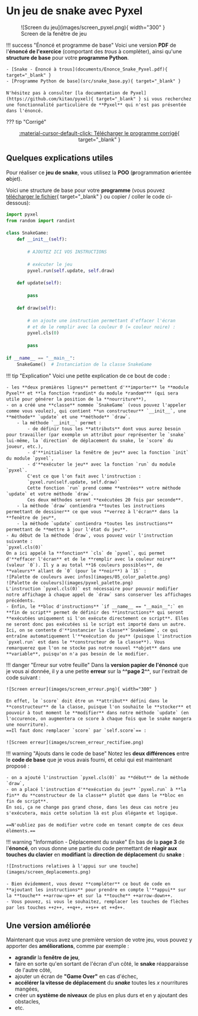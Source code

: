 # Un jeu de snake avec Pyxel

<figure markdown>
  ![Screen du jeu](images/screen_pyxel.png){ width="300" }
  <figcaption>Screen de la fenêtre de jeu</figcaption>
</figure>

!!! success "Énoncé et programme de base"
    Voici une version **PDF** de l'**énoncé de l'exercice** (comportant des *trous* à compléter), ainsi qu'une **structure de base** pour votre **programme Python**.

    - [Snake - Énoncé à trous](documents/Enonce_Snake_Pyxel.pdf){ target="_blank" }
    - [Programme Python de base](src/snake_base.py){ target="_blank" }

    N'hésitez pas à consulter [la documentation de Pyxel](https://github.com/kitao/pyxel){ target="_blank" } si vous recherchez une fonctionnalité particulière de **Pyxel** qui n'est pas présentée dans l'énoncé.

??? tip "Corrigé"
    <center>
    [:material-cursor-default-click: Télécharger le programme corrigé](src/snake_corr.py){ target="_blank" }
    </center>

## Quelques explications utiles

Pour réaliser ce **jeu de snake**, vous utilisez la **POO** (**p**rogrammation **o**rientée **o**bjet).

Voici une structure de base pour votre **programme** (vous pouvez [télécharger le fichier](src/snake_base.py){ target="_blank" } ou copier / coller le code ci-dessous):

```python
import pyxel
from random import randint

class SnakeGame:
    def __init__(self):
        
        # AJOUTEZ ICI VOS INSTRUCTIONS
        
        # exécuter le jeu
        pyxel.run(self.update, self.draw)

    def update(self):
        
        pass

    def draw(self):
        
        # on ajoute une instruction permettant d'effacer l'écran
        # et de le remplir avec la couleur 0 (= couleur noire) :
        pyxel.cls(0)
        
        pass

if __name__ == "__main__":
    SnakeGame()  # Instanciation de la classe SnakeGame
```

!!! tip "Explication"
    Voici une petite explication de ce bout de code :

    - les **deux premières lignes** permettent d'**importer** le **module Pyxel** et **la fonction *randint* du module *random*** (qui sera utile pour générer la position de la **nourriture**),
    - on a créé une **classe** nommée `SnakeGame` (vous pouvez l'appeler comme vous voulez), qui contient **un constructeur** `__init__`, une **méthode** `update` et une **méthode** `draw`.
        - la méthode `__init__` permet :
            - de définir tous les **attributs** dont vous aurez besoin pour travailler (par exemple un attribut pour représenter le `snake` lui-même, la `direction` de déplacement du snake, le `score` du joueur, etc.),
            - d'**initialiser la fenêtre de jeu** avec la fonction `init` du module `pyxel`,
            - d'**exécuter le jeu** avec la fonction `run` du module `pyxel`.  
            C'est ce que l'on fait avec l'instruction :  
            `pyxel.run(self.update, self.draw)`  
            Cette fonction `run` prend comme **entrées** votre méthode `update` et votre méthode `draw`.  
            Ces deux méthodes seront **exécutées 20 fois par seconde**.
        - la méthode `draw` contiendra **toutes les instructions permettant de dessiner** ce que vous **verrez à l'écran** dans la **fenêtre de jeu**,
        - la méthode `update` contiendra *toutes les instructions** permettant de **mettre à jour l'état du jeu**.
    - Au début de la méthode `draw`, vous pouvez voir l'instruction suivante :  
    `pyxel.cls(0)`  
    On a ici appelé la **fonction** `cls` de `pyxel`, qui permet d'**effacer l'écran** et de le **remplir avec la couleur noire** (valeur `0`). Il y a au total **16 couleurs possibles**, de **valeurs** allant de `0` (pour le **noir**) à `15` :  
    ![Palette de couleurs avec infos](images/05_color_palette.png)  
    ![Palette de couleurs](images/pyxel_palette.png)  
    L'instruction `pyxel.cls(0)` est nécessaire pour pouvoir modifier notre affichage à chaque appel de `draw` sans conserver les affichages précédents.
    - Enfin, le **bloc d'instructions** `if __name__ == "__main__":` en **fin de script** permet de définir des **instructions** qui seront **exécutées uniquement si l'on exécute directement ce script**. Elles ne seront donc pas exécutées si le script est importé dans un autre.  
    Ici, on se contente d'**instancier la classe**`SnakeGame`, ce qui entraîne automatiquement l'**exécution du jeu** (puisque l'instruction `pyxel.run` est dans le **constructeur de la classe**). Vous remarquerez que l'on ne stocke pas notre nouvel **objet** dans une **variable**, puisqu'on n'a pas besoin de le modifier.

!!! danger "Erreur sur votre feuille"
    Dans la **version papier de l'énoncé** que je vous ai donnée, il y a une petite **erreur** sur la **^^page 2^^**, sur l'extrait de code suivant :

    ![Screen erreur](images/screen_erreur.png){ width="300" }

    En effet, le `score` doit être un **attribut** défini dans le **constructeur** de la classe, puisque l'on souhaite le **stocker** et pouvoir à tout moment le **modifier** dans notre méthode `update` (en l'occurence, on augmentera ce score à chaque fois que le snake mangera une nourriture).  
    ==Il faut donc remplacer `score` par `self.score`== :

    ![Screen erreur](images/screen_erreur_rectifiee.png)

!!! warning "Ajouts dans le code de base"
    Notez les **deux différences** entre le **code de base** que je vous avais fourni, et celui qui est maintenant proposé :

    - on a ajouté l'instruction `pyxel.cls(0)` au **début** de la méthode `draw`,
    - on a placé l'instruction d'**exécution du jeu** `pyxel.run` à **la fin** du **constructeur de la classe** plutôt que dans le **bloc en fin de script**.  
    En soi, ça ne change pas grand chose, dans les deux cas notre jeu s'exécutera, mais cette solution là est plus élégante et logique.

    ==N'oubliez pas de modifier votre code en tenant compte de ces deux éléments.==

!!! warning "Information - Déplacement du snake"
    En bas de la **page 3** de l'**énoncé**, on vous donne une partie du code permettant de **réagir aux touches du clavier** en **modifiant** la **direction de déplacement** du **snake** :

    ![Instructions relatives à l'appui sur une touche](images/screen_deplacements.png)

    - Bien évidemment, vous devez **compléter** ce bout de code en **ajoutant les instructions** pour prendre en compte l'**appui** sur la **touche** ++arrow-up++ et sur la **touche** ++arrow-down++.
    - Vous pouvez, si vous le souhaitez, remplacer les touches de flèches par les touches ++z++, ++q++, ++s++ et ++d++.

## Une version améliorée

Maintenant que vous avez une première version de votre jeu, vous pouvez y apporter des **améliorations**, comme par exemple :

- **agrandir** la **fenêtre de jeu**,
- faire en sorte qu'en sortant de l'écran d'un côté, le **snake** réapparaisse de l'autre côté,
- ajouter un écran de **"Game Over"** en cas d'échec,
- **accélérer la vitesse de déplacement** du ***snake*** toutes les $x$ nourritures mangées,
- créer un **système de niveaux** de plus en plus durs et en y ajoutant des obstacles,
- etc.